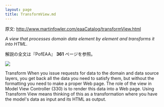 ```yaml
---
layout: page
title: TransformView.md
---
```


原文: http://www.martinfowler.com/eaaCatalog/transformView.html

*A view that processes domain data element by element and transforms it into HTML.*

解説の全文は『PofEAA』 **361** ページを参照。

![](http://www.martinfowler.com/eaaCatalog/transformViewSketch.gif)

Transform When you issue requests for data to the domain and data source layers, you get back all the data you need to satisfy them, but without the formatting you need to make a proper Web page. The role of the view in Model View Controller (330) is to render this data into a Web page. Using Transform View means thinking of this as a transformation where you have the model's data as input and its HTML as output.
